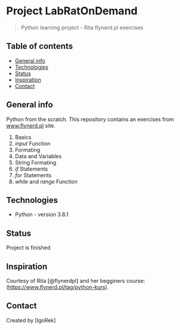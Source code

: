# Project LabRatOnDemand
> Python learning project - Rita flynerd.pl exercises

## Table of contents
* [General info](#general-info)
* [Technologies](#technologies)
* [Status](#status)
* [Inspiration](#inspiration)
* [Contact](#contact)

## General info
Python from the scratch. This repository contains an exercises from www.flynerd.pl site.  
1. Basics
2. *input* Function
3. Formating
4. Data and Variables
5. String Formating
6. *if* Statements
7. *for* Statements
8. *while* and *range* Function

## Technologies
* Python - version 3.8.1

## Status
Project is finished

## Inspiration
Courtesy of Rita [@flynerdpl] and her begginers course: (https://www.flynerd.pl/tag/python-kurs).

## Contact
Created by [IgoRek]

